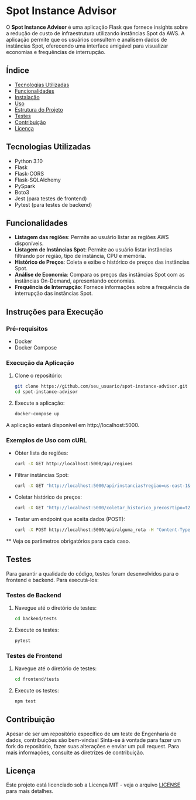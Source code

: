 
# Spot Instance Advisor

O **Spot Instance Advisor** é uma aplicação Flask que fornece insights sobre a redução de custo de infraestrutura utilizando instâncias Spot da AWS. A aplicação permite que os usuários consultem e analisem dados de instâncias Spot, oferecendo uma interface amigável para visualizar economias e frequências de interrupção.

## Índice

- [Tecnologias Utilizadas](#tecnologias-utilizadas)
- [Funcionalidades](#funcionalidades)
- [Instalação](#instalação)
- [Uso](#uso)
- [Estrutura do Projeto](#estrutura-do-projeto)
- [Testes](#testes)
- [Contribuição](#contribuição)
- [Licença](#licença)

## Tecnologias Utilizadas

- Python 3.10
- Flask
- Flask-CORS
- Flask-SQLAlchemy
- PySpark
- Boto3
- Jest (para testes de frontend)
- Pytest (para testes de backend)

## Funcionalidades

- **Listagem das regiões**: Permite ao usuário listar as regiões AWS disponíveis.
- **Listagem de Instâncias Spot**: Permite ao usuário listar instâncias filtrando por região, tipo de instância, CPU e memória.
- **Histórico de Preços**: Coleta e exibe o histórico de preços das instâncias Spot.
- **Análise de Economia**: Compara os preços das instâncias Spot com as instâncias On-Demand, apresentando economias.
- **Frequência de Interrupção**: Fornece informações sobre a frequência de interrupção das instâncias Spot.

## Instruções para Execução

### Pré-requisitos
- Docker
- Docker Compose

### Execução da Aplicação
1. Clone o repositório:
   ```bash
   git clone https://github.com/seu_usuario/spot-instance-advisor.git
   cd spot-instance-advisor
   ```

2. Execute a aplicação:
   ```bash
   docker-compose up
   ```

A aplicação estará disponível em http://localhost:5000.

### Exemplos de Uso com cURL

- Obter lista de regiões:
   ```bash
   curl -X GET http://localhost:5000/api/regioes
   ```

- Filtrar instâncias Spot:
   ```bash
   curl -X GET "http://localhost:5000/api/instancias?regiao=us-east-1&cpu=4&memoria=16&tipo_instancia=t2.micro"
   ```

- Coletar histórico de preços:
   ```bash
   curl -X GET "http://localhost:5000/coletar_historico_precos?tipo=t2.micro&regiao=us-east-1"
   ```

- Testar um endpoint que aceita dados (POST):
   ```bash
   curl -X POST http://localhost:5000/api/alguma_rota -H "Content-Type: application/json" -d '{"campo1": "valor1", "campo2": "valor2"}'
   ```

** Veja os parâmetros obrigatórios para cada caso.

## Testes

Para garantir a qualidade do código, testes foram desenvolvidos para o frontend e backend. Para executá-los:

### Testes de Backend
1. Navegue até o diretório de testes:
   ```bash
   cd backend/tests
   ```

2. Execute os testes:
   ```bash
   pytest
   ```

### Testes de Frontend
1. Navegue até o diretório de testes:
   ```bash
   cd frontend/tests
   ```

2. Execute os testes:
   ```bash
   npm test
   ```

## Contribuição

Apesar de ser um repositório específico de um teste de Engenharia de dados, contribuições são bem-vindas! 
Sinta-se à vontade para fazer um fork do repositório, fazer suas alterações e enviar um pull request. 
Para mais informações, consulte as diretrizes de contribuição.

## Licença

Este projeto está licenciado sob a Licença MIT - veja o arquivo [LICENSE](LICENSE) para mais detalhes.
